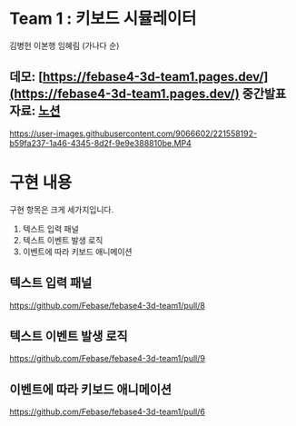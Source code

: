 # Team 1 : 키보드 시뮬레이터

김병헌 이본행 임혜림 (가나다 순)

데모: [https://febase4-3d-team1.pages.dev/](https://febase4-3d-team1.pages.dev/)
중간발표 자료: [노션](https://leebh.notion.site/team1-65d4c4cf81b840c7a1bb0a9d2edee915)
---


https://user-images.githubusercontent.com/9066602/221558192-b59fa237-1a46-4345-8d2f-9e9e388810be.MP4



# 구현 내용
구현 항목은 크게 세가지입니다.
1. 텍스트 입력 패널
2. 텍스트 이벤트 발생 로직
3. 이벤트에 따라 키보드 애니메이션


## 텍스트 입력 패널

https://github.com/Febase/febase4-3d-team1/pull/8 

## 텍스트 이벤트 발생 로직

https://github.com/Febase/febase4-3d-team1/pull/9

## 이벤트에 따라 키보드 애니메이션

https://github.com/Febase/febase4-3d-team1/pull/6
